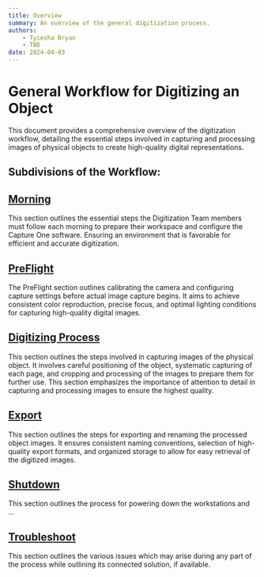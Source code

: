 ```yaml
---
title: Overview
summary: An overview of the general digitization process.
authors:
    - Tyiesha Bryan
    - TBD
date: 2024-04-03
---
```


# General Workflow for Digitizing an Object

This document provides a comprehensive overview of the digitization workflow, detailing the essential steps involved in capturing and processing images of physical objects to create high-quality digital representations.

## Subdivisions of the Workflow:

## [Morning](Prelim_Setup/index.md)
This section outlines the essential steps the Digitization Team members must follow each morning to prepare their workspace and configure the Capture One software. Ensuring an environment that is favorable for efficient and accurate digitization. 

## [PreFlight](Pre_Flight/index.md)
The PreFlight section outlines calibrating the camera and configuring capture settings before actual image capture begins. It aims to achieve consistent color reproduction, precise focus, and optimal lighting conditions for capturing high-quality digital images.

## [Digitizing Process](Digi_Process/index.md)
This section outlines the steps involved in capturing images of the physical object. It involves careful positioning of the object, systematic capturing of each page, and cropping and processing of the images to prepare them for further use. This section emphasizes the importance of attention to detail in capturing and processing images to ensure the highest quality.

## [Export](Export/index.md)
This section outlines the steps for exporting and renaming the processed object images. It ensures consistent naming conventions, selection of high-quality export formats, and organized storage to allow for easy retrieval of the digitized images.

## [Shutdown](Shutdown/index.md)
This section outlines the process for powering down the workstations and ...

## [Troubleshoot](Troubleshoot/index.md)
This section outlines the various issues which may arise during any part of the process while outlining its connected solution, if available.